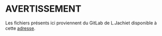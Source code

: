 # AVERTISSEMENT

Les fichiers présents ici proviennent du GitLab de L.Jachiet disponible à cette [adresse](https://gitlab.telecom-paris.fr/louis.jachiet/chartichaud).
